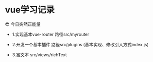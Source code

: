 # vue学习记录

😎 今日突然正能量

- 1.实现基本vue-router 路径src/myrouter

- 2.开发一个基本插件 路径src/plugins
(基本实现、修改引入方式index.js)

- 3.富文本 src/views/richText
